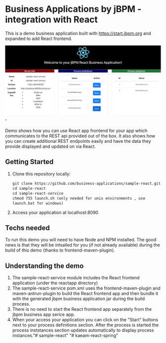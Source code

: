 # Business Applications by jBPM - integration with React

This is a demo business application built with https://start.jbpm.org and expanded
to add React frontend.

![React demo](img/reactdemo1.png?raw=true)'

Demo shows how you can use React app frontend for your app which communicates to the REST 
api provided out of the box. It also shows how you can create additional REST endpoints easily
and have the data they provide displayed and updated on via React.

## Getting Started 
1. Clone this repository locally:
   
   ```
   git clone https://github.com/business-applications/sample-react.git
   cd sample-react
   cd sample-react-service
   chmod 755 launch.sh (only needed for unix environments , use launch.bat for windows)
   ```

2. Access your application at localhost:8090

## Techs needed
To run this demo you will need to have Node and NPM installed. The good news is that 
they will be intsalled for you (if not already available) during the build of 
this demo (thanks to frontend-maven-plugin).

## Understanding the demo
1. The sample-react-service module includes the React frontend application (under the reactapp directory)
2. The sample-react-service pom.xml uses the frontend-maven-plugin and maven-antrun-plugin
to build the React frontend app and then bundle it with the generated jbpm business application
jar during the build process.
3. There is no need to start the React frontend app separately from the jbpm business app serice app.
4. When your access your application you can click on the "Start" buttons next to
your process definitions section. After the process is started the process inststances
section updates automatically to display process instances."# sample-react" 
"# kaeam-react-spring" 
